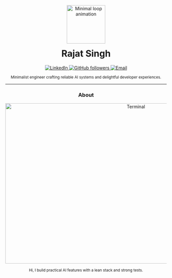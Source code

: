 <!-- Header GIF -->
<p align="center">
  <img src="https://media.giphy.com/media/3o7aD2saalBwwftBIY/giphy.gif" alt="Minimal loop animation" width="120">
</p>

<!-- Name below the GIF -->
<h1 align="center" style="margin-top: 0;">Rajat Singh</h1>

<!-- Badges -->
<p align="center">
  <a href="https://www.linkedin.com/in/your-linkedin" target="_blank">
    <img alt="LinkedIn" src="https://img.shields.io/badge/Connect-LinkedIn-0A66C2?style=flat&logo=linkedin&logoColor=white">
  </a>
  <a href="https://github.com/your-github" target="_blank">
    <img alt="GitHub followers" src="https://img.shields.io/github/followers/your-github?label=Follow&style=social">
  </a>
  <a href="mailto:your.email@example.com">
    <img alt="Email" src="https://img.shields.io/badge/Email-me-1f2937?style=flat&logo=gmail&logoColor=white">
  </a>
</p>

<p align="center">
  <sub>Minimalist engineer crafting reliable AI systems and delightful developer experiences.</sub>
</p>

---

<div align="center">
  <h3>About</h3>
</div>

<!-- Terminal Animation -->
<p align="center">
  <img src="./terminal.svg" width="800" height="500" alt="Terminal">
</p>

<p align="center">
  <sub>Hi, I build practical AI features with a lean stack and strong tests.</sub>
</p>
